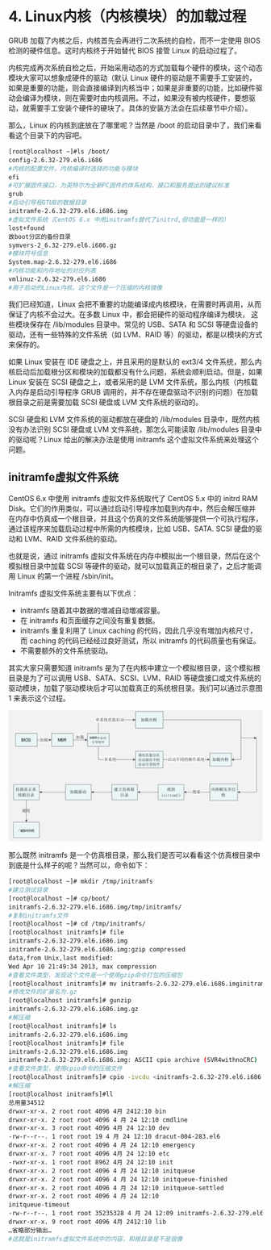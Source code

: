 # 4. Linux内核（内核模块）的加载过程

GRUB 加载了内核之后，内核首先会再进行二次系统的自检，而不一定使用 BIOS 检测的硬件信息。这时内核终于开始替代 BIOS 接管 Linux 的启动过程了。

内核完成再次系统自检之后，开始采用动态的方式加载每个硬件的模块，这个动态模块大家可以想象成硬件的驱动（默认 Linux  硬件的驱动是不需要手工安装的，如果是重要的功能，则会直接编译到内核当中；如果是非重要的功能，比如硬件驱动会编译为模块，则在需要时由内核调用。不过，如果没有被内核硬件，要想驱动，就需要手工安装个硬件的硬块了。具体的安装方法会在后续章节中介绍）。

那么，Linux 的内核到底放在了哪里呢？当然是 /boot 的启动目录中了，我们来看看这个目录下的内容吧。

```bash
[root@localhost ~]#ls /boot/
config-2.6.32-279.el6.i686
#内核的配置文件，内核编译时选择的功能与模块
efi
#可扩展固件接口，为英特尔为全新PC固件的体系结构、接口和服务提出的建议标准
grub
#启动引导程GTUB的数据目录
initramfe-2.6.32-279.el6.i686.img
#虚拟文件系统（CentOS 6.x 中用initramfs替代了initrd,但功能是一样的）
lost+found
故boot分区的备份目录
symvers-2_6.32-279.el6.i686.gz
#模块符号信息
System.map-2.6.32-279.el6.i686
#内核功能和内存地址的对应列表
vmlinuz-2.6.32-279.el6.i686
#用于启动的Linux内核。这个文件是一个压缩的内核镜像
```

我们已经知道，Linux 会把不重要的功能编译成内核模块，在需要时再调用，从而保证了内核不会过大。在多数 Linux  中，都会把硬件的驱动程序编译为模块， 这些模块保存在 /lib/modules 目录中。常见的 USB、SATA 和 SCSI  等硬盘设备的驱动，还有一些特殊的文件系统（如 LVM、RAID 等）的驱动，都是以模块的方式来保存的。

如果 Linux 安装在 IDE 硬盘之上，并且采用的是默认的 ext3/4  文件系统，那么内核启动后加载根分区和模块的加载都没有什么问题，系统会顺利启动。但是，如果 Linux 安装在 SCSI 硬盘之上，或者采用的是  LVM 文件系统，那么内核（内核载入内存是启动引导程序 GRUB 调用的，并不存在硬盘驱动不识别的问题）在加载根目录之前是需要加载 SCSI  硬盘或 LVM 文件系统的驱动的。

SCSI 硬盘和 LVM 文件系统的驱动都放在硬盘的 /lib/modules 目录中，既然内核没有办法识别 SCSI 硬盘或 LVM  文件系统，那怎么可能读取 /lib/modules 目录中的驱动呢？Linux 给出的解决办法是使用 initramfs  这个虚拟文件系统来处理这个问题。

## initramfe虚拟文件系统

CentOS 6.x 中使用 initramfs 虚拟文件系统取代了 CentOS 5.x 中的 initrd RAM  Disk。它们的作用类似，可以通过启动引导程序加载到内存中，然后会解压缩并在内存中仿真成一个根目录，并且这个仿真的文件系统能够提供一个可执行程序，通过该程序来加载启动过程中所需的内核模块，比如  USB、SATA. SCSI 硬盘的驱动和 LVM、RAID 文件系统的驱动。

也就是说，通过 initramfs 虚拟文件系统在内存中模拟出一个根目录，然后在这个模拟根目录中加载 SCSI 等硬件的驱动，就可以加载真正的根目录了，之后才能调用 Linux 的第一个进程 /sbin/init。

 Initramfs 虚拟文件系统主要有以下优点：

* initramfs 随着其中数据的増减自动増减容量。
* 在 initramfs 和页面缓存之间没有重复数据。
* initramfs 重复利用了 Linux caching 的代码，因此几乎没有増加内核尺寸，而 caching 的代码已经经过良好测试，所以 initramfs 的代码质量也有保证。
* 不需要额外的文件系统驱动。

其实大家只需要知道 initramfs 是为了在内核中建立一个模拟根目录，这个模拟根目录是为了可以调用  USB、SATA、SCSI、LVM、RAID 等硬盘接口或文件系统的驱动模块，加载了驱动模块后才可以加载真正的系统根目录。我们可以通过示意图 1  来表示这个过程。

​![2-1Q023093PD60](assets/2-1Q023093PD60-20231113115221-q4visfu.jpg "图 1 内核启动流程")​

那么既然 initramfs 是一个仿真根目录，那么我们是否可以看看这个仿真根目录中到底是什么样子的呢？当然可以，命令如下：

```bash
[root@localhost ~]# mkdir /tmp/initramfs
#建立测试目录
[root@localhost ~]# cp/boot/
initramfs-2.6.32-279.el6.i686.img/tmp/initramfs/
#复制initramfs文件
[root@localhost ~]# cd /tmp/initramfs/
[root@localhost initramfs]# file
initramfs-2.6.32-279.el6.i686.img
initramfe-2.6.32-279.el6.i686.img:gzip compressed
data,from Unix,last modified:
Wed Apr 10 21:49:34 2013, max compression
#查看文件类型，发现这个文件是一个使用gzip命令打包的压缩包
[root@localhost initramfs]# mv initramfs-2.6.32-279.el6.i686.imginitramfs-2.6.32-279.el6.i686.img.gz
#修改文件的扩展名为.gz
[root@localhost initramfs]# gunzip
initramfs-2.6.32-279.el6.i686.img.gz
#解压缩
[root@localhost initramfs]# ls
initramfs-2.6.32-279.el6.i686.img
[root@localhost initramfs]# file
initramfs-2.6.32-279.el6.i686.img
initramfe-2.6.32-279.el6.i686.img: ASCII cpio archive (SVR4withnoCRC)
#查看文件类型，使用cpio命令的压缩文件
[root@localhost initramfs]# cpio -ivcdu <initramfs-2.6.32-279.el6.i686.img
#解压缩
[root@localhost initramfs]#ll
总用量34512
drwxr-xr-x. 2 root root 4096 4月 2412:10 bin
drwxr-xr-x. 2 root root 4096 4 月 24 12:10 cmdline
drwxr-xr-x. 3 root root 4096 4月 24 12:10 dev
-rw-r--r--. 1 root root 19 4 月 24 12:10 dracut-004-283.el6
drwxr-xr-x. 2 root root 4096 4 月 24 12:10 emergency
drwxr-xr-x. 7 root root 4096 4月 24 12:10 etc
-rwxr-xr-x. 1 root root 8962 4月 24 12:10 init
drwxr-xr-x. 2 root root 4096 4 月 24 12:10 initqueue
drwxr-xr-x. 2 root root 4096 4 月 24 12:10 initqueue-finished
drwxr-xr-x. 2 root root 4096 4 月 24 12:10 initqueue-settled
drwxr-xr-x. 2 root root 4096 4 月 24 12:10
initqueue-timeout
-rw-r--r--. 1 root root 35235328 4 月 24 12:09 initramfs-2.6.32-279.el6.i686.img
drwxr-xr-x. 9 root root 4096 4月 2412:10 lib
…省略部分输出…
#这就是initramfs虚拟文件系统中的内容，和根目录是不是很像
```
